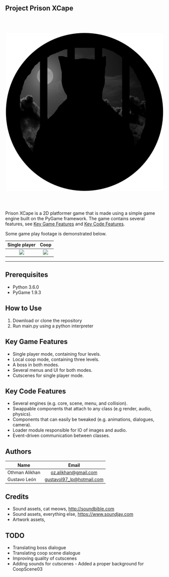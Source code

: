 Project Prison XCape
--------------------
<br><br>
<p align="center">
  <img align="middle" width=500 src="images/icons/assets/black/1.png">
</p>
<br><br>

Prison XCape is a 2D platformer game that is made using a simple game engine
 built on the PyGame framework. The game contains several features, see 
 [Key Game Features](#key-game-features) and [Key Code Features](#key-code-features).
 
Some game play footage is demonstrated below.

|          Single player        |               Coop             |
:------------------------------:|:-------------------------------:
![](extra/gameplay_solo.gif)    |  ![](extra/gameplay_coop.gif)  |
------------------------------------------------------------------


Prerequisites
--------------
- Python 3.6.0
- PyGame 1.9.3


How to Use
----------
1. Download or clone the repository
2. Run main.py using a python interpreter 


Key Game Features
-----------------
- Single player mode, containing four levels.
- Local coop mode, containing three levels.
- A boss in both modes.
- Several menus and UI for both modes.
- Cutscenes for single player mode.


Key Code Features
-----------------
- Several engines (e.g. core, scene, menu, and collision).
- Swappable components that attach to any class (e.g render, audio, physics).
- Components that can easily be tweaked (e.g. animations, dialogues, camera).
- Loader module responsible for IO of images and audio.
- Event-driven communication between classes.


Authors
-------
|      Name      |           Email           | 
| -------------- |:-------------------------:| 
| Othman Alikhan | oz.alikhan@gmail.com      | 
| Gustavo León   | gustavol97_lp@hotmail.com |


Credits
-------
- Sound assets, cat meows, http://soundbible.com
- Sound assets, everything else, https://www.soundjay.com
- Artwork assets, 


TODO
----
- Translating boss dialogue
- Translating coop scene dialogue 
- Improving quality of cutscenes​ 
- Adding sounds for cutscenes
​- Added a proper background for CoopScene03
